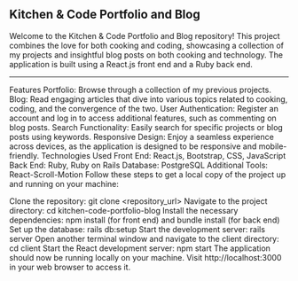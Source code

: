 Kitchen & Code Portfolio and Blog
----
Welcome to the Kitchen & Code Portfolio and Blog repository! This project combines the love for both cooking and coding, showcasing a collection of my projects and insightful blog posts on both cooking and technology. The application is built using a React.js front end and a Ruby back end.

----
Features
Portfolio: Browse through a collection of my previous projects.
Blog: Read engaging articles that dive into various topics related to cooking, coding, and the convergence of the two.
User Authentication: Register an account and log in to access additional features, such as commenting on blog posts.
Search Functionality: Easily search for specific projects or blog posts using keywords.
Responsive Design: Enjoy a seamless experience across devices, as the application is designed to be responsive and mobile-friendly.
Technologies Used
Front End: React.js, Bootstrap, CSS, JavaScript
Back End: Ruby, Ruby on Rails
Database: PostgreSQL
Additional Tools: React-Scroll-Motion
Follow these steps to get a local copy of the project up and running on your machine:

Clone the repository: git clone <repository_url>
Navigate to the project directory: cd kitchen-code-portfolio-blog
Install the necessary dependencies: npm install (for front end) and bundle install (for back end)
Set up the database: rails db:setup
Start the development server: rails server
Open another terminal window and navigate to the client directory: cd client
Start the React development server: npm start
The application should now be running locally on your machine. Visit http://localhost:3000 in your web browser to access it.

